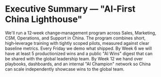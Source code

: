 # Executive Summary — "AI‑First China Lighthouse"

We'll run a 12‑week change‑management program across Sales, Marketing, CSM, Operations, and Support in China. The program combines short, high‑leverage training with tightly scoped pilots, measured against clear baseline metrics. Every Friday we demo what shipped. By Week 6 we will have at least 5 productionized wins and a public "AI Wins" digest that can be shared with the global leadership team. By Week 12 we hand over playbooks, dashboards, and an internal "AI Champion" network so China can scale independently showcase wins to the global team.

